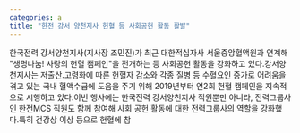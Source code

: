 ```yaml
---
categories: a
title: "한전 강서 양천지사 헌혈 등 사회공헌 활동 활발"
---
```

한국전력 강서양천지사(지사장 조민진)가 최근 대한적십자사 서울중앙혈액원과 연계해 "생명나눔! 사랑의 헌혈 캠페인"을 전개하는 등 사회공헌 활동을 강화하고 있다.강서양천지사는 저출산․고령화에 따른 헌혈자 감소와 각종 질병 등 수혈요인 증가로 어려움을 겪고 있는 국내 혈액수급에 도움을 주기 위해 2019년부터 연2회 헌혈 캠페인을 지속적으로 시행하고 있다.이번 행사에는 한국전력 강서양천지사 직원뿐만 아니라, 전력그룹사인 한전MCS 직원도 함께 참여해 사회 공헌 활동에 대한 전력그룹사의 역할을 강화했다.특히 건강상 이상 등으로 헌혈에 참